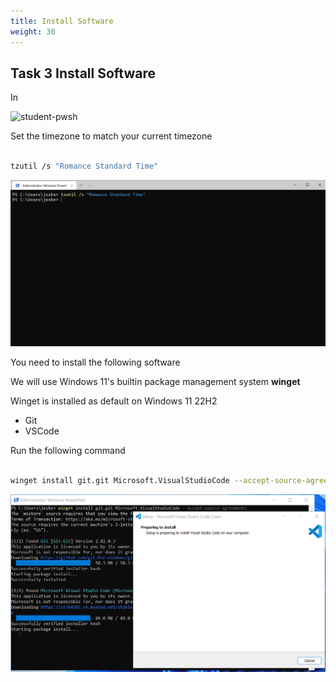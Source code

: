 ```yaml
---
title: Install Software
weight: 30
---
```


## Task 3 Install Software

In

![student-pwsh](/images/student-pwsh.png)

Set the timezone to match your current timezone

```bash

tzutil /s "Romance Standard Time"

```

![Alt text](images/001_set_timezone.png?raw=true "set timezone")

You need to install the following software

We will use Windows 11's builtin package management system __winget__

Winget is installed as default on Windows 11 22H2

- Git
- VSCode

Run the following command

```bash

winget install git.git Microsoft.VisualStudioCode --accept-source-agreements

```

![Alt text](images/001_winget_install.png?raw=true "winget accept")
